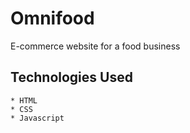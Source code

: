 # Omnifood
E-commerce website for a food business

## Technologies Used

```
* HTML
* CSS
* Javascript
```